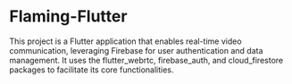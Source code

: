 # Flaming-Flutter
This project is a Flutter application that enables real-time video communication, leveraging Firebase for user authentication and data management. It uses the flutter_webrtc, firebase_auth, and cloud_firestore packages to facilitate its core functionalities.

